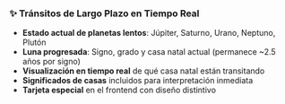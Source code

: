 ### ✨ **Tránsitos de Largo Plazo en Tiempo Real**
- **Estado actual de planetas lentos**: Júpiter, Saturno, Urano, Neptuno, Plutón
- **Luna progresada**: Signo, grado y casa natal actual (permanece ~2.5 años por signo)
- **Visualización en tiempo real** de qué casa natal están transitando
- **Significados de casas** incluidos para interpretación inmediata
- **Tarjeta especial** en el frontend con diseño distintivo
